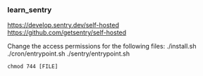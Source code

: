 ### learn_sentry

https://develop.sentry.dev/self-hosted  
https://github.com/getsentry/self-hosted  

Change the access permissions for the following files:
./install.sh
./cron/entrypoint.sh
./sentry/entrypoint.sh

`chmod 744 [FILE]`
